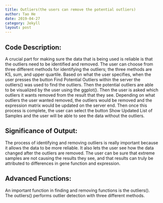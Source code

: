 ```yaml
---
title: Outliers(the users can remove the potential outliers)
author: Tao He
date: 2019-04-27
category: Jekyll
layout: post
---
```


## Code Description: 
A crucial part for making sure the data that is being used is reliable is that the outliers need to be identified and removed. The user can choose from three different methods for identifying the outliers; the three methods are KS, sum, and upper quartile. Based on what the user specifies, when the user presses the button Find Potential Outliers within the server the outliers() was used to find the outliers. Then the potential outliers are able to be visualized by the user using the ggplot(). Then the user is asked which outliers it wants removed from the result that they see. Depending on what outliers the user wanted removed, the outliers would be removed and the expression matrix would be updated on the server end. Then once this process is complete, the user can select the button Show Updated List of Samples and the user will be able to see the data without the outliers. 

## Significance of Output: 
The process of identifying and removing outliers is really important because it allows the data to be more reliable. It also lets the user see how the data changed after the outliers are removed. The user can be sure that extreme samples are not causing the results they see, and that results can truly be attributed to differences in gene function and expression.

## Advanced Functions: 
An important function in finding and removing functions is the outliers(). The outliers() performs outlier detection with three different methods. 
